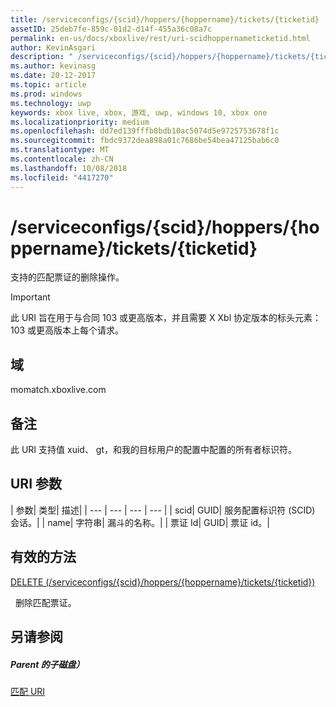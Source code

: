 ```yaml
---
title: /serviceconfigs/{scid}/hoppers/{hoppername}/tickets/{ticketid}
assetID: 25deb7fe-859c-01d2-d14f-455a36c08a7c
permalink: en-us/docs/xboxlive/rest/uri-scidhoppernameticketid.html
author: KevinAsgari
description: " /serviceconfigs/{scid}/hoppers/{hoppername}/tickets/{ticketid}"
ms.author: kevinasg
ms.date: 20-12-2017
ms.topic: article
ms.prod: windows
ms.technology: uwp
keywords: xbox live, xbox, 游戏, uwp, windows 10, xbox one
ms.localizationpriority: medium
ms.openlocfilehash: dd7ed139fffb8bdb10ac5074d5e9725753678f1c
ms.sourcegitcommit: fbdc9372dea898a01c7686be54bea47125bab6c0
ms.translationtype: MT
ms.contentlocale: zh-CN
ms.lasthandoff: 10/08/2018
ms.locfileid: "4417270"
---
```

# <a name="serviceconfigsscidhoppershoppernameticketsticketid"></a>/serviceconfigs/{scid}/hoppers/{hoppername}/tickets/{ticketid}

支持的匹配票证的删除操作。

> [!IMPORTANT]
> 此 URI 旨在用于与合同 103 或更高版本，并且需要 X Xbl 协定版本的标头元素： 103 或更高版本上每个请求。

<a id="ID4ER"></a>


## <a name="domain"></a>域
momatch.xboxlive.com  
<a id="ID4EW"></a>


## <a name="remarks"></a>备注
此 URI 支持值 xuid、 gt，和我的目标用户的配置中配置的所有者标识符。  
<a id="ID4E2"></a>


## <a name="uri-parameters"></a>URI 参数

| 参数| 类型| 描述|
| --- | --- | --- | --- |
| scid| GUID| 服务配置标识符 (SCID) 会话。|
| name| 字符串| 漏斗的名称。|
| 票证 Id| GUID| 票证 id。|

<a id="ID4EJC"></a>


## <a name="valid-methods"></a>有效的方法

[DELETE (/serviceconfigs/{scid}/hoppers/{hoppername}/tickets/{ticketid})](uri-scidhoppernameticketiddelete.md)

&nbsp;&nbsp;删除匹配票证。

<a id="ID4ETC"></a>


## <a name="see-also"></a>另请参阅

<a id="ID4EVC"></a>


##### <a name="parent"></a>Parent 的子磁盘）  

[匹配 URI](atoc-reference-matchtickets.md)

